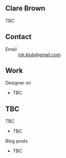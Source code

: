 <section>
  
  # Clare Brown

  TBC

</section>

<section>

 ## Contact

  <dl>
    <dt>
      Email
    </dt>
    <dd>
      <a href="mailto:ink.klub@gmail.com">
        ink.klub@gmail.com
      </a>
  </dl>

</section>

<section>

  ## Work

  Designer on
  
  - TBC

</section>

<section>

  ## TBC

  TBC

  - TBC


  Blog posts

  - TBC

</section>
